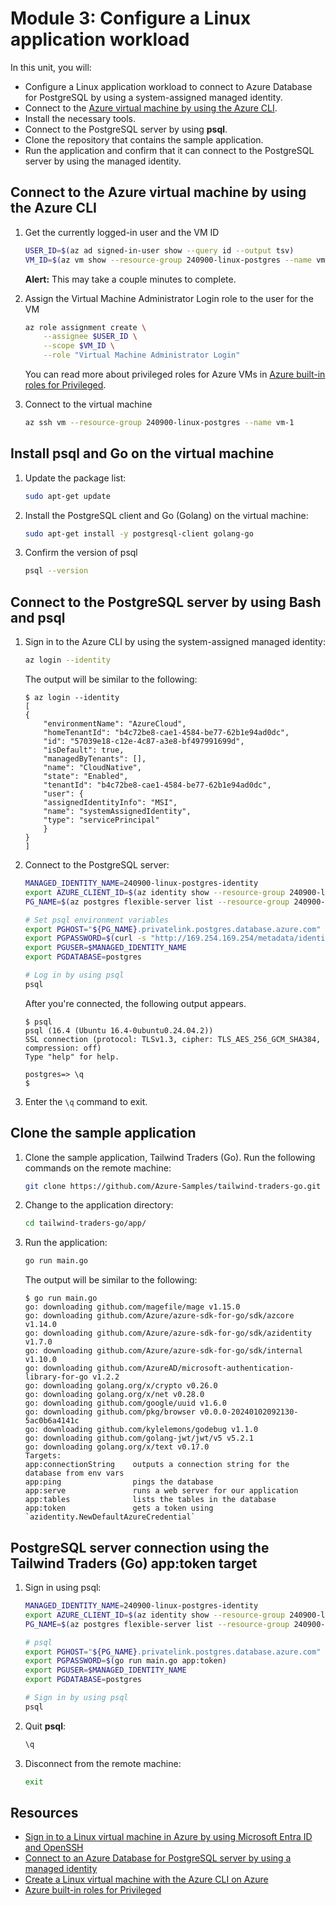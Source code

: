 # Module 3: Configure a Linux application workload​

In this unit, you will:

- Configure a Linux application workload to connect to Azure Database for PostgreSQL by using a system-assigned managed identity.
- Connect to the [Azure virtual machine by using the Azure CLI][docs-url-1].
- Install the necessary tools.
- Connect to the PostgreSQL server by using **psql**.
- Clone the repository that contains the sample application.
- Run the application and confirm that it can connect to the PostgreSQL server by using the managed identity.

## Connect to the Azure virtual machine by using the Azure CLI

1. Get the currently logged-in user and the VM ID

    ```bash
    USER_ID=$(az ad signed-in-user show --query id --output tsv)
    VM_ID=$(az vm show --resource-group 240900-linux-postgres --name vm-1 --query id --output tsv)
    ```

    **Alert:** This may take a couple minutes to complete.

1. Assign the Virtual Machine Administrator Login role to the user for the VM

    ```bash
    az role assignment create \
        --assignee $USER_ID \
        --scope $VM_ID \
        --role "Virtual Machine Administrator Login"
    ```

    You can read more about privileged roles for Azure VMs in [Azure built-in roles for Privileged][docs-url-2].

1. Connect to the virtual machine

    ```bash
    az ssh vm --resource-group 240900-linux-postgres --name vm-1
    ```

## Install psql and Go on the virtual machine

1. Update the package list:

    ```bash
    sudo apt-get update
    ```

1. Install the PostgreSQL client and Go (Golang) on the virtual machine:

    ```bash
    sudo apt-get install -y postgresql-client golang-go
    ```

1. Confirm the version of psql

    ```bash
    psql --version
    ```

<!-- ## Install the Azure CLI on the virtual machine

```bash
curl -sL https://aka.ms/InstallAzureCLIDeb | sudo bash
``` -->

## Connect to the PostgreSQL server by using Bash and psql

1. Sign in to the Azure CLI by using the system-assigned managed identity:

    ```bash
    az login --identity
    ```

    The output will be similar to the following:

    ```
    $ az login --identity
    [
    {
        "environmentName": "AzureCloud",
        "homeTenantId": "b4c72be8-cae1-4584-be77-62b1e94ad0dc",
        "id": "57039e18-c12e-4c87-a3e8-bf497991699d",
        "isDefault": true,
        "managedByTenants": [],
        "name": "CloudNative",
        "state": "Enabled",
        "tenantId": "b4c72be8-cae1-4584-be77-62b1e94ad0dc",
        "user": {
        "assignedIdentityInfo": "MSI",
        "name": "systemAssignedIdentity",
        "type": "servicePrincipal"
        }
    }
    ]
    ```

1. Connect to the PostgreSQL server:

    ```bash
    MANAGED_IDENTITY_NAME=240900-linux-postgres-identity
    export AZURE_CLIENT_ID=$(az identity show --resource-group 240900-linux-postgres --name $MANAGED_IDENTITY_NAME --query "clientId" -o tsv)
    PG_NAME=$(az postgres flexible-server list --resource-group 240900-linux-postgres --query "[0].name" -o tsv)

    # Set psql environment variables
    export PGHOST="${PG_NAME}.privatelink.postgres.database.azure.com"
    export PGPASSWORD=$(curl -s "http://169.254.169.254/metadata/identity/oauth2/token?api-version=2018-02-01&resource=https%3A%2F%2Fossrdbms-aad.database.windows.net&client_id=${AZURE_CLIENT_ID}" -H Metadata:true | jq -r .access_token)
    export PGUSER=$MANAGED_IDENTITY_NAME
    export PGDATABASE=postgres

    # Log in by using psql
    psql
    ```

    After you're connected, the following output appears.

    ```
    $ psql
    psql (16.4 (Ubuntu 16.4-0ubuntu0.24.04.2))
    SSL connection (protocol: TLSv1.3, cipher: TLS_AES_256_GCM_SHA384, compression: off)
    Type "help" for help.

    postgres=> \q
    $ 
    ```

1. Enter the `\q` command to exit.

## Clone the sample application

1. Clone the sample application, Tailwind Traders (Go). Run the following commands on the remote machine:

    ```bash
    git clone https://github.com/Azure-Samples/tailwind-traders-go.git
    ```

1. Change to the application directory:

    ```bash
    cd tailwind-traders-go/app/
    ```

1. Run the application:

    ```bash
    go run main.go
    ```

    The output will be similar to the following:

    ```
    $ go run main.go
    go: downloading github.com/magefile/mage v1.15.0
    go: downloading github.com/Azure/azure-sdk-for-go/sdk/azcore v1.14.0
    go: downloading github.com/Azure/azure-sdk-for-go/sdk/azidentity v1.7.0
    go: downloading github.com/Azure/azure-sdk-for-go/sdk/internal v1.10.0
    go: downloading github.com/AzureAD/microsoft-authentication-library-for-go v1.2.2
    go: downloading golang.org/x/crypto v0.26.0
    go: downloading golang.org/x/net v0.28.0
    go: downloading github.com/google/uuid v1.6.0
    go: downloading github.com/pkg/browser v0.0.0-20240102092130-5ac0b6a4141c
    go: downloading github.com/kylelemons/godebug v1.1.0
    go: downloading github.com/golang-jwt/jwt/v5 v5.2.1
    go: downloading golang.org/x/text v0.17.0
    Targets:
    app:connectionString    outputs a connection string for the database from env vars
    app:ping                pings the database
    app:serve               runs a web server for our application
    app:tables              lists the tables in the database
    app:token               gets a token using `azidentity.NewDefaultAzureCredential`
    ```

## PostgreSQL server connection using the Tailwind Traders (Go) app:token target

1. Sign in using psql:

    ```bash
    MANAGED_IDENTITY_NAME=240900-linux-postgres-identity
    export AZURE_CLIENT_ID=$(az identity show --resource-group 240900-linux-postgres --name $MANAGED_IDENTITY_NAME --query "clientId" -o tsv)
    PG_NAME=$(az postgres flexible-server list --resource-group 240900-linux-postgres --query "[0].name" -o tsv)

    # psql
    export PGHOST="${PG_NAME}.privatelink.postgres.database.azure.com"
    export PGPASSWORD=$(go run main.go app:token)
    export PGUSER=$MANAGED_IDENTITY_NAME
    export PGDATABASE=postgres

    # Sign in by using psql
    psql
    ```

1. Quit **psql**:

    ```bash
    \q
    ```

1. Disconnect from the remote machine:

    ```bash
    exit
    ```

## Resources

- [Sign in to a Linux virtual machine in Azure by using Microsoft Entra ID and OpenSSH][docs-url-3]
- [Connect to an Azure Database for PostgreSQL server by using a managed identity][docs-url-4]
- [Create a Linux virtual machine with the Azure CLI on Azure][docs-url-1]
- [Azure built-in roles for Privileged][docs-url-2]

[docs-alt-1]: /azure/virtual-machines/linux/quick-create-cli
[docs-url-1]: https://learn.microsoft.com/azure/virtual-machines/linux/quick-create-cli
[docs-alt-2]: /azure/role-based-access-control/built-in-roles/privileged#role-based-access-control-administrator
[docs-url-2]: https://learn.microsoft.com/azure/role-based-access-control/built-in-roles/privileged#role-based-access-control-administrator
[docs-alt-3]: /entra/identity/devices/howto-vm-sign-in-azure-ad-linux
[docs-url-3]: https://learn.microsoft.com/entra/identity/devices/howto-vm-sign-in-azure-ad-linux
[docs-alt-4]: /azure/postgresql/single-server/how-to-connect-with-managed-identity
[docs-url-4]: https://learn.microsoft.com/azure/postgresql/single-server/how-to-connect-with-managed-identity
